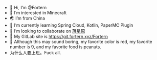 - 👋 Hi, I’m @Fortern
- 💞️ I’m interested in Minecraft
- 🌏 I’m from China
- 🌱 I’m currently learning Spring Cloud, Kotlin, PaperMC Plugin
- 🌠 I’m looking to collaborate on [落星原](https://www.luoxingyuan.com)
- 🌈 My GitLab site is https://git.fortern.xyz/Fortern
- 🍬 Although this may sound boring, my favorite color is red, my favorite number is 9, and my favorite food is peanuts.
- 为什么人要上班。Fuck all.

<!---
- 📫 How to reach me ...
--->

<!---
Fortern/Fortern is a ✨ special ✨ repository because its `README.md` (this file) appears on your GitHub profile.
You can click the Preview link to take a look at your changes.
--->
